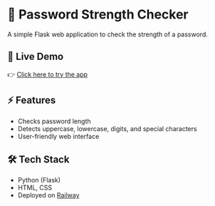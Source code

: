 # 🔐 Password Strength Checker

A simple Flask web application to check the strength of a password.

## 🚀 Live Demo

👉 [Click here to try the app](https://passwordstrengthcheckerweb-production.up.railway.app/)

## ⚡ Features

- Checks password length
- Detects uppercase, lowercase, digits, and special characters
- User-friendly web interface

## 🛠️ Tech Stack

- Python (Flask)
- HTML, CSS
- Deployed on [Railway](https://railway.app)
